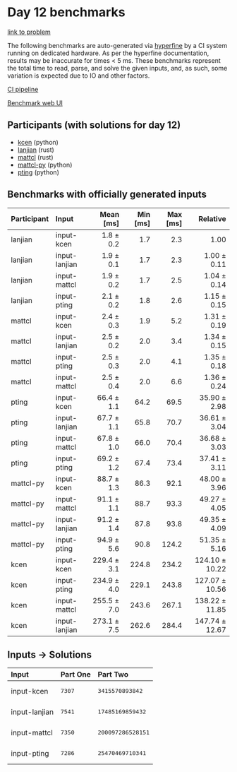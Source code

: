 # Day 12 benchmarks

[link to problem](https://adventofcode.com/2023/day/12)

The following benchmarks are auto-generated via
[hyperfine](https://github.com/sharkdp/hyperfine) by a CI system running on
dedicated hardware. As per the hyperfine documentation, results may be
inaccurate for times < 5 ms. These benchmarks represent the total time to read,
parse, and solve the given inputs, and, as such, some variation is expected due
to IO and other factors.

[CI pipeline](http://ci.papercode.net:8080/teams/main/pipelines/aoc2023)

[Benchmark web UI](https://aoc.ancalagon.black)


## Participants (with solutions for day 12)

- [kcen](https://github.com/kcen/aoc2023) (python)
- [lanjian](https://github.com/lanjian/aoc-2023) (rust)
- [mattcl](https://github.com/mattcl/aoc2023) (rust)
- [mattcl-py](https://github.com/mattcl/aoc2023-py) (python)
- [pting](https://github.com/pting/aoc2023) (python)


## Benchmarks with officially generated inputs

| Participant | Input | Mean [ms] | Min [ms] | Max [ms] | Relative |
|:---|:---|---:|---:|---:|---:|
| lanjian | input-kcen | 1.8 ± 0.2 | 1.7 | 2.3 | 1.00 |
| lanjian | input-lanjian | 1.9 ± 0.1 | 1.7 | 2.3 | 1.00 ± 0.11 |
| lanjian | input-mattcl | 1.9 ± 0.2 | 1.7 | 2.5 | 1.04 ± 0.14 |
| lanjian | input-pting | 2.1 ± 0.2 | 1.8 | 2.6 | 1.15 ± 0.15 |
| mattcl | input-kcen | 2.4 ± 0.3 | 1.9 | 5.2 | 1.31 ± 0.19 |
| mattcl | input-lanjian | 2.5 ± 0.2 | 2.0 | 3.4 | 1.34 ± 0.15 |
| mattcl | input-pting | 2.5 ± 0.3 | 2.0 | 4.1 | 1.35 ± 0.18 |
| mattcl | input-mattcl | 2.5 ± 0.4 | 2.0 | 6.6 | 1.36 ± 0.24 |
| pting | input-kcen | 66.4 ± 1.1 | 64.2 | 69.5 | 35.90 ± 2.98 |
| pting | input-lanjian | 67.7 ± 1.1 | 65.8 | 70.7 | 36.61 ± 3.04 |
| pting | input-mattcl | 67.8 ± 1.0 | 66.0 | 70.4 | 36.68 ± 3.03 |
| pting | input-pting | 69.2 ± 1.2 | 67.4 | 73.4 | 37.41 ± 3.11 |
| mattcl-py | input-kcen | 88.7 ± 1.3 | 86.3 | 92.1 | 48.00 ± 3.96 |
| mattcl-py | input-mattcl | 91.1 ± 1.1 | 88.7 | 93.3 | 49.27 ± 4.05 |
| mattcl-py | input-lanjian | 91.2 ± 1.4 | 87.8 | 93.8 | 49.35 ± 4.09 |
| mattcl-py | input-pting | 94.9 ± 5.6 | 90.8 | 124.2 | 51.35 ± 5.16 |
| kcen | input-kcen | 229.4 ± 3.1 | 224.8 | 234.2 | 124.10 ± 10.22 |
| kcen | input-pting | 234.9 ± 4.0 | 229.1 | 243.8 | 127.07 ± 10.56 |
| kcen | input-mattcl | 255.5 ± 7.0 | 243.6 | 267.1 | 138.22 ± 11.85 |
| kcen | input-lanjian | 273.1 ± 7.5 | 262.6 | 284.4 | 147.74 ± 12.67 |


## Inputs -> Solutions

| Input | Part One | Part Two |
|:---|:---|:---|
|input-kcen|<pre>7307</pre>|<pre>3415570893842</pre>|
|input-lanjian|<pre>7541</pre>|<pre>17485169859432</pre>|
|input-mattcl|<pre>7350</pre>|<pre>200097286528151</pre>|
|input-pting|<pre>7286</pre>|<pre>25470469710341</pre>|